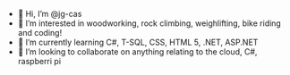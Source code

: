 - 👋 Hi, I’m @jg-cas
- 👀 I’m interested in woodworking, rock climbing, weighlifting, bike riding and coding!
- 🌱 I’m currently learning C#, T-SQL, CSS, HTML 5, .NET, ASP.NET
- 💞️ I’m looking to collaborate on anything relating to the cloud, C#, raspberri pi
<!---
jg-cas/jg-cas is a ✨ special ✨ repository because its `README.md` (this file) appears on your GitHub profile.
You can click the Preview link to take a look at your changes.
--->
